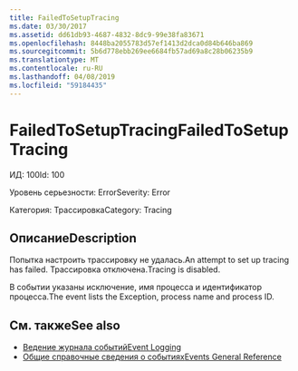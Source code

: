 ```yaml
---
title: FailedToSetupTracing
ms.date: 03/30/2017
ms.assetid: dd61db93-4687-4832-8dc9-99e38fa83671
ms.openlocfilehash: 8448ba2055783d57ef1413d2dca0d84b646ba869
ms.sourcegitcommit: 5b6d778ebb269ee6684fb57ad69a8c28b06235b9
ms.translationtype: MT
ms.contentlocale: ru-RU
ms.lasthandoff: 04/08/2019
ms.locfileid: "59184435"
---
```

# <a name="failedtosetuptracing"></a><span data-ttu-id="2dab7-102">FailedToSetupTracing</span><span class="sxs-lookup"><span data-stu-id="2dab7-102">FailedToSetupTracing</span></span>
<span data-ttu-id="2dab7-103">ИД: 100</span><span class="sxs-lookup"><span data-stu-id="2dab7-103">Id: 100</span></span>  
  
 <span data-ttu-id="2dab7-104">Уровень серьезности: Error</span><span class="sxs-lookup"><span data-stu-id="2dab7-104">Severity: Error</span></span>  
  
 <span data-ttu-id="2dab7-105">Категория: Трассировка</span><span class="sxs-lookup"><span data-stu-id="2dab7-105">Category: Tracing</span></span>  
  
## <a name="description"></a><span data-ttu-id="2dab7-106">Описание</span><span class="sxs-lookup"><span data-stu-id="2dab7-106">Description</span></span>  
 <span data-ttu-id="2dab7-107">Попытка настроить трассировку не удалась.</span><span class="sxs-lookup"><span data-stu-id="2dab7-107">An attempt to set up tracing has failed.</span></span> <span data-ttu-id="2dab7-108">Трассировка отключена.</span><span class="sxs-lookup"><span data-stu-id="2dab7-108">Tracing is disabled.</span></span>  
  
 <span data-ttu-id="2dab7-109">В событии указаны исключение, имя процесса и идентификатор процесса.</span><span class="sxs-lookup"><span data-stu-id="2dab7-109">The event lists the Exception, process name and process ID.</span></span>  
  
## <a name="see-also"></a><span data-ttu-id="2dab7-110">См. также</span><span class="sxs-lookup"><span data-stu-id="2dab7-110">See also</span></span>

- [<span data-ttu-id="2dab7-111">Ведение журнала событий</span><span class="sxs-lookup"><span data-stu-id="2dab7-111">Event Logging</span></span>](../../../../../docs/framework/wcf/diagnostics/event-logging/index.md)
- [<span data-ttu-id="2dab7-112">Общие справочные сведения о событиях</span><span class="sxs-lookup"><span data-stu-id="2dab7-112">Events General Reference</span></span>](../../../../../docs/framework/wcf/diagnostics/event-logging/events-general-reference.md)
